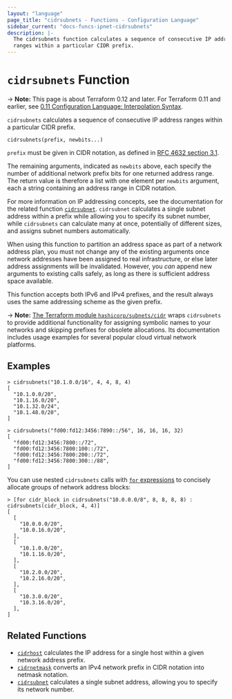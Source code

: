 ```yaml
---
layout: "language"
page_title: "cidrsubnets - Functions - Configuration Language"
sidebar_current: "docs-funcs-ipnet-cidrsubnets"
description: |-
  The cidrsubnets function calculates a sequence of consecutive IP address
  ranges within a particular CIDR prefix.
---
```


# `cidrsubnets` Function

-> **Note:** This page is about Terraform 0.12 and later. For Terraform 0.11 and
earlier, see
[0.11 Configuration Language: Interpolation Syntax](../../configuration-0-11/interpolation.html).

`cidrsubnets` calculates a sequence of consecutive IP address ranges within
a particular CIDR prefix.

```hcl
cidrsubnets(prefix, newbits...)
```

`prefix` must be given in CIDR notation, as defined in
[RFC 4632 section 3.1](https://tools.ietf.org/html/rfc4632#section-3.1).

The remaining arguments, indicated as `newbits` above, each specify the number
of additional network prefix bits for one returned address range. The return
value is therefore a list with one element per `newbits` argument, each
a string containing an address range in CIDR notation.

For more information on IP addressing concepts, see the documentation for the
related function [`cidrsubnet`](./cidrsubnet.html). `cidrsubnet` calculates
a single subnet address within a prefix while allowing you to specify its
subnet number, while `cidrsubnets` can calculate many at once, potentially of
different sizes, and assigns subnet numbers automatically.

When using this function to partition an address space as part of a network
address plan, you must not change any of the existing arguments once network
addresses have been assigned to real infrastructure, or else later address
assignments will be invalidated. However, you _can_ append new arguments to
existing calls safely, as long as there is sufficient address space available.

This function accepts both IPv6 and IPv4 prefixes, and the result always uses
the same addressing scheme as the given prefix.

-> **Note:** [The Terraform module `hashicorp/subnets/cidr`](https://registry.terraform.io/modules/hashicorp/subnets/cidr)
wraps `cidrsubnets` to provide additional functionality for assigning symbolic
names to your networks and skipping prefixes for obsolete allocations. Its
documentation includes usage examples for several popular cloud virtual network
platforms.

## Examples

```
> cidrsubnets("10.1.0.0/16", 4, 4, 8, 4)
[
  "10.1.0.0/20",
  "10.1.16.0/20",
  "10.1.32.0/24",
  "10.1.48.0/20",
]

> cidrsubnets("fd00:fd12:3456:7890::/56", 16, 16, 16, 32)
[
  "fd00:fd12:3456:7800::/72",
  "fd00:fd12:3456:7800:100::/72",
  "fd00:fd12:3456:7800:200::/72",
  "fd00:fd12:3456:7800:300::/88",
]
```

You can use nested `cidrsubnets` calls with
[`for` expressions](/docs/configuration/expressions/for.html)
to concisely allocate groups of network address blocks:

```
> [for cidr_block in cidrsubnets("10.0.0.0/8", 8, 8, 8, 8) : cidrsubnets(cidr_block, 4, 4)]
[
  [
    "10.0.0.0/20",
    "10.0.16.0/20",
  ],
  [
    "10.1.0.0/20",
    "10.1.16.0/20",
  ],
  [
    "10.2.0.0/20",
    "10.2.16.0/20",
  ],
  [
    "10.3.0.0/20",
    "10.3.16.0/20",
  ],
]
```

## Related Functions

* [`cidrhost`](./cidrhost.html) calculates the IP address for a single host
  within a given network address prefix.
* [`cidrnetmask`](./cidrnetmask.html) converts an IPv4 network prefix in CIDR
  notation into netmask notation.
* [`cidrsubnet`](./cidrsubnet.html) calculates a single subnet address, allowing
  you to specify its network number.
